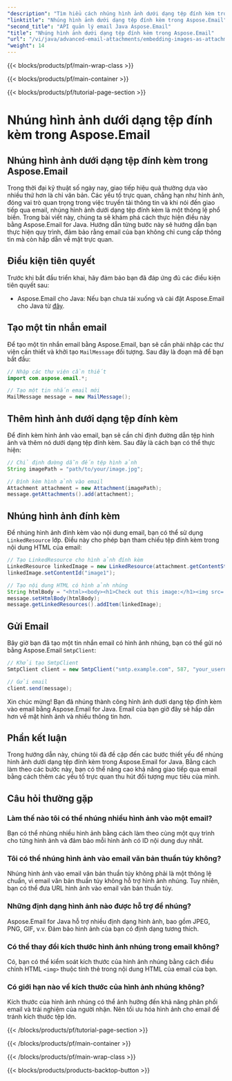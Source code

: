 ```yaml
---
"description": "Tìm hiểu cách nhúng hình ảnh dưới dạng tệp đính kèm trong Aspose.Email for Java. Nâng cao khả năng giao tiếp qua email của bạn bằng nội dung hấp dẫn trực quan."
"linktitle": "Nhúng hình ảnh dưới dạng tệp đính kèm trong Aspose.Email"
"second_title": "API quản lý email Java Aspose.Email"
"title": "Nhúng hình ảnh dưới dạng tệp đính kèm trong Aspose.Email"
"url": "/vi/java/advanced-email-attachments/embedding-images-as-attachments/"
"weight": 14
---
```


{{< blocks/products/pf/main-wrap-class >}}

{{< blocks/products/pf/main-container >}}

{{< blocks/products/pf/tutorial-page-section >}}

# Nhúng hình ảnh dưới dạng tệp đính kèm trong Aspose.Email


## Nhúng hình ảnh dưới dạng tệp đính kèm trong Aspose.Email

Trong thời đại kỹ thuật số ngày nay, giao tiếp hiệu quả thường dựa vào nhiều thứ hơn là chỉ văn bản. Các yếu tố trực quan, chẳng hạn như hình ảnh, đóng vai trò quan trọng trong việc truyền tải thông tin và khi nói đến giao tiếp qua email, nhúng hình ảnh dưới dạng tệp đính kèm là một thông lệ phổ biến. Trong bài viết này, chúng ta sẽ khám phá cách thực hiện điều này bằng Aspose.Email for Java. Hướng dẫn từng bước này sẽ hướng dẫn bạn thực hiện quy trình, đảm bảo rằng email của bạn không chỉ cung cấp thông tin mà còn hấp dẫn về mặt trực quan.

## Điều kiện tiên quyết

Trước khi bắt đầu triển khai, hãy đảm bảo bạn đã đáp ứng đủ các điều kiện tiên quyết sau:

- Aspose.Email cho Java: Nếu bạn chưa tải xuống và cài đặt Aspose.Email cho Java từ [đây](https://releases.aspose.com/email/java/).

## Tạo một tin nhắn email

Để tạo một tin nhắn email bằng Aspose.Email, bạn sẽ cần phải nhập các thư viện cần thiết và khởi tạo `MailMessage` đối tượng. Sau đây là đoạn mã để bạn bắt đầu:

```java
// Nhập các thư viện cần thiết
import com.aspose.email.*;

// Tạo một tin nhắn email mới
MailMessage message = new MailMessage();
```

## Thêm hình ảnh dưới dạng tệp đính kèm

Để đính kèm hình ảnh vào email, bạn sẽ cần chỉ định đường dẫn tệp hình ảnh và thêm nó dưới dạng tệp đính kèm. Sau đây là cách bạn có thể thực hiện:

```java
// Chỉ định đường dẫn đến tệp hình ảnh
String imagePath = "path/to/your/image.jpg";

// Đính kèm hình ảnh vào email
Attachment attachment = new Attachment(imagePath);
message.getAttachments().add(attachment);
```

## Nhúng hình ảnh đính kèm

Để nhúng hình ảnh đính kèm vào nội dung email, bạn có thể sử dụng `LinkedResource` lớp. Điều này cho phép bạn tham chiếu tệp đính kèm trong nội dung HTML của email:

```java
// Tạo LinkedResource cho hình ảnh đính kèm
LinkedResource linkedImage = new LinkedResource(attachment.getContentStream(), "image/jpeg");
linkedImage.setContentId("image1");

// Tạo nội dung HTML có hình ảnh nhúng
String htmlBody = "<html><body><h1>Check out this image:</h1><img src='cid:image1'></body></html>";
message.setHtmlBody(htmlBody);
message.getLinkedResources().addItem(linkedImage);
```

## Gửi Email

Bây giờ bạn đã tạo một tin nhắn email có hình ảnh nhúng, bạn có thể gửi nó bằng Aspose.Email `SmtpClient`:

```java
// Khởi tạo SmtpClient
SmtpClient client = new SmtpClient("smtp.example.com", 587, "your_username", "your_password");

// Gửi email
client.send(message);
```

Xin chúc mừng! Bạn đã nhúng thành công hình ảnh dưới dạng tệp đính kèm vào email bằng Aspose.Email for Java. Email của bạn giờ đây sẽ hấp dẫn hơn về mặt hình ảnh và nhiều thông tin hơn.

## Phần kết luận

Trong hướng dẫn này, chúng tôi đã đề cập đến các bước thiết yếu để nhúng hình ảnh dưới dạng tệp đính kèm trong Aspose.Email for Java. Bằng cách làm theo các bước này, bạn có thể nâng cao khả năng giao tiếp qua email bằng cách thêm các yếu tố trực quan thu hút đối tượng mục tiêu của mình.

## Câu hỏi thường gặp

### Làm thế nào tôi có thể nhúng nhiều hình ảnh vào một email?

Bạn có thể nhúng nhiều hình ảnh bằng cách làm theo cùng một quy trình cho từng hình ảnh và đảm bảo mỗi hình ảnh có ID nội dung duy nhất.

### Tôi có thể nhúng hình ảnh vào email văn bản thuần túy không?

Nhúng hình ảnh vào email văn bản thuần túy không phải là một thông lệ chuẩn, vì email văn bản thuần túy không hỗ trợ hình ảnh nhúng. Tuy nhiên, bạn có thể đưa URL hình ảnh vào email văn bản thuần túy.

### Những định dạng hình ảnh nào được hỗ trợ để nhúng?

Aspose.Email for Java hỗ trợ nhiều định dạng hình ảnh, bao gồm JPEG, PNG, GIF, v.v. Đảm bảo hình ảnh của bạn có định dạng tương thích.

### Có thể thay đổi kích thước hình ảnh nhúng trong email không?

Có, bạn có thể kiểm soát kích thước của hình ảnh nhúng bằng cách điều chỉnh HTML `<img>` thuộc tính thẻ trong nội dung HTML của email của bạn.

### Có giới hạn nào về kích thước của hình ảnh nhúng không?

Kích thước của hình ảnh nhúng có thể ảnh hưởng đến khả năng phân phối email và trải nghiệm của người nhận. Nên tối ưu hóa hình ảnh cho email để tránh kích thước tệp lớn.

{{< /blocks/products/pf/tutorial-page-section >}}

{{< /blocks/products/pf/main-container >}}

{{< /blocks/products/pf/main-wrap-class >}}

{{< blocks/products/products-backtop-button >}}